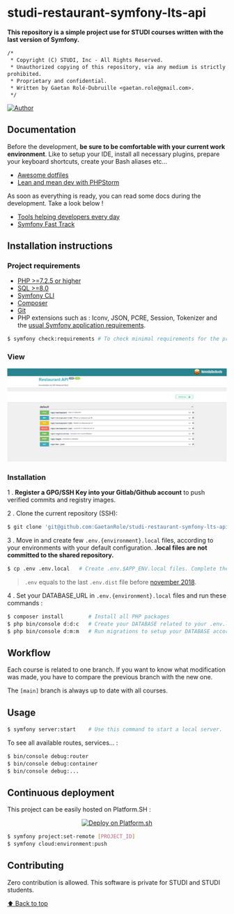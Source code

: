 # studi-restaurant-symfony-lts-api

**This repository is a simple project use for STUDI courses written with the last version of Symfony.**

```
/*
 * Copyright (C) STUDI, Inc - All Rights Reserved.
 * Unauthorized copying of this repository, via any medium is strictly prohibited.
 * Proprietary and confidential.
 * Written by Gaetan Rolé-Dubruille <gaetan.role@gmail.com>.
 */
```

[![Author](https://img.shields.io/badge/author-gaetan.role%40gmail.com-blue.svg)](https://github.com/gaetanrole)

## Documentation

Before the development, **be sure to be comfortable with your current work environment**.
Like to setup your IDE, install all necessary plugins, prepare your keyboard shortcuts, create your Bash aliases etc...

- [Awesome dotfiles](https://github.com/webpro/awesome-dotfiles)
- [Lean and mean dev with PHPStorm](https://symfonycasts.com/screencast/phpstorm)

As soon as everything is ready, you can read some docs during the development.
Take a look below !

- [Tools helping developers every day](https://www.youtube.com/watch?v=_OEDoPMvNY4)
- [Symfony Fast Track](https://symfony.com/doc/6.2/the-fast-track/fr/index.html)

## Installation instructions

### Project requirements

- [PHP >=7.2.5 or higher](http://php.net/manual/fr/install.php)
- [SQL >=8.0](https://www.mysql.com/fr/downloads/)
- [Symfony CLI](https://symfony.com/download)
- [Composer](https://getcomposer.org/download)
- [Git](https://git-scm.com/book/en/v2/Getting-Started-Installing-Git)
- PHP extensions such as : Iconv, JSON, PCRE, Session, Tokenizer and the [usual Symfony application requirements][1].

```bash
$ symfony check:requirements # To check minimal requirements for the project
```

### View

![Symfony view](studi-restaurant-view.png "Symfony configuration view")

### Installation

1 . **Register a GPG/SSH Key into your Gitlab/Github account** to push verified commits and registry images.

2 . Clone the current repository (SSH):
```bash
$ git clone 'git@github.com:GaetanRole/studi-restaurant-symfony-lts-api.git'
```

3 . Move in and create few `.env.{environment}.local` files, according to your environments with your default configuration.
**.local files are not committed to the shared repository.**

```bash
$ cp .env .env.local   # Create .env.$APP_ENV.local files. Complete them with your configuration.
```

> `.env` equals to the last `.env.dist` file before [november 2018][2].

4 . Set your DATABASE_URL in `.env.{environment}.local` files and run these commands :

```bash
$ composer install        # Install all PHP packages
$ php bin/console d:d:c   # Create your DATABASE related to your .env.local configuration
$ php bin/console d:m:m   # Run migrations to setup your DATABASE according to your entities
```

## Workflow

Each course is related to one branch. 
If you want to know what modification was made, you have to compare the previous branch with the new one.

The ``[main]`` branch is always up to date with all courses.

## Usage

```bash
$ symfony server:start    # Use this command to start a local server.
```

To see all available routes, services... :

```bash
$ bin/console debug:router
$ bin/console debug:container
$ bin/console debug:...
```

## Continuous deployment

This project can be easily hosted on Platform.SH :

<p align="center">
<a href="https://auth.api.platform.sh/"><img src="https://platform.sh/images/deploy/lg-blue.svg" alt="Deploy on Platform.sh" width="180px" /></a>
</p>

```bash
$ symfony project:set-remote [PROJECT_ID]
$ symfony cloud:environment:push
```

## Contributing

Zero contribution is allowed. This software is private for STUDI and STUDI students.

[1]: https://symfony.com/doc/current/reference/requirements.html
[2]: https://symfony.com/doc/current/configuration.html#the-env-file-environment-variables

[⬆️ Back to top](#studi-restaurant-symfony-lts-api)
